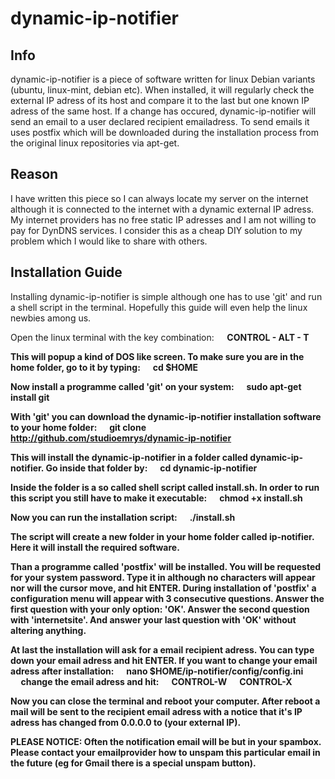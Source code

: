 # dynamic-ip-notifier
## Info
dynamic-ip-notifier is a piece of software written for linux Debian variants (ubuntu, linux-mint, debian etc). When installed, it will regularly check the external IP adress of its host and compare it to the last but one known IP adress of the same host. If a change has occured, dynamic-ip-notifier will send an email to a user declared recipient emailadress. To send emails it uses postfix which will be downloaded during the installation process from the original linux repositories via apt-get. 

## Reason
I have written this piece so I can always locate my server on the internet although it is connected to the internet with a dynamic external IP adress. My internet providers has no free static IP adresses and I am not willing to pay for DynDNS services. I consider this as a cheap DIY solution to my problem which I would like to share with others.

## Installation Guide
Installing dynamic-ip-notifier is simple although one has to use 'git' and run a shell script in the terminal. Hopefully this guide will even help the linux newbies among us.

Open the linux terminal with the key combination:
<b>&nbsp;&nbsp;&nbsp;&nbsp;&nbsp;CONTROL - ALT - T

This will popup a kind of DOS like screen. To make sure you are in the home folder, go to it by typing:
<b>&nbsp;&nbsp;&nbsp;&nbsp;&nbsp;cd $HOME

Now install a programme called 'git' on your system:
<b>&nbsp;&nbsp;&nbsp;&nbsp;&nbsp;sudo apt-get install git

With 'git' you can download the dynamic-ip-notifier installation software to your home folder:
<b>&nbsp;&nbsp;&nbsp;&nbsp;&nbsp;git clone http://github.com/studioemrys/dynamic-ip-notifier

This will install the dynamic-ip-notifier in a folder called dynamic-ip-notifier. Go inside that folder by:
<b>&nbsp;&nbsp;&nbsp;&nbsp;&nbsp;cd dynamic-ip-notifier

Inside the folder is a so called shell script called install.sh. In order to run this script you still have to make it executable:
<b>&nbsp;&nbsp;&nbsp;&nbsp;&nbsp;chmod +x install.sh

Now you can run the installation script:
<b>&nbsp;&nbsp;&nbsp;&nbsp;&nbsp;./install.sh

The script will create a new folder in your home folder called ip-notifier. Here it will install the required software. 

Than a programme called 'postfix' will be installed. You will be requested for your system password. Type it in although no characters will appear nor will the cursor move, and hit ENTER. During installation of 'postfix' a configuration menu will appear with 3 consecutive questions. Answer the first question with your only option: 'OK'. Answer the second question with 'internetsite'. And answer your last question with 'OK' without altering anything.

At last the installation will ask for a email recipient adress. You can type down your email adress and hit ENTER. If you want to change your email adress after installation:
<b>&nbsp;&nbsp;&nbsp;&nbsp;&nbsp;nano $HOME/ip-notifier/config/config.ini
&nbsp;&nbsp;&nbsp;&nbsp;&nbsp;change the email adress and hit:
<b>&nbsp;&nbsp;&nbsp;&nbsp;&nbsp;CONTROL-W
<b>&nbsp;&nbsp;&nbsp;&nbsp;&nbsp;CONTROL-X

Now you can close the terminal and reboot your computer. After reboot a mail will be sent to the recipient email adress with a notice that it's IP adress has changed from 0.0.0.0 to (your external IP).

PLEASE NOTICE:
Often the notification email will be but in your spambox. Please contact your emailprovider how to unspam this particular email in the future (eg for Gmail there is a special unspam button).
